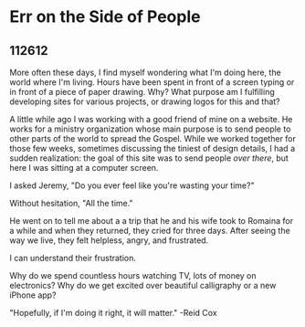 
# Err on the Side of People
## 112612



More often these days, I find myself wondering what I'm doing here, the world where I'm living. Hours have been spent in front of a screen typing or in front of a piece of paper drawing. Why? What purpose am I fulfilling developing sites for various projects, or drawing logos for this and that? 

A little while ago I was working with a good friend of mine on a website. He works for a ministry organization whose main purpose is to send people to other parts of the world to spread the Gospel. While we worked together for those few weeks, sometimes discussing the tiniest of design details, I had a sudden realization: the goal of this site was to send people *over there*, but here I was sitting at a computer screen.

I asked Jeremy, "Do you ever feel like you're wasting your time?"

Without hesitation, "All the time."

He went on to tell me about a a trip that he and his wife took to Romaina for a while and when they returned, they cried for three days. After seeing the way we live, they felt helpless, angry, and frustrated.

I can understand their frustration. 

Why do we spend countless hours watching TV, lots of money on electronics? Why do we get excited over beautiful calligraphy or a new iPhone app? 

"Hopefully, if I'm doing it right, it will matter."
-Reid Cox



